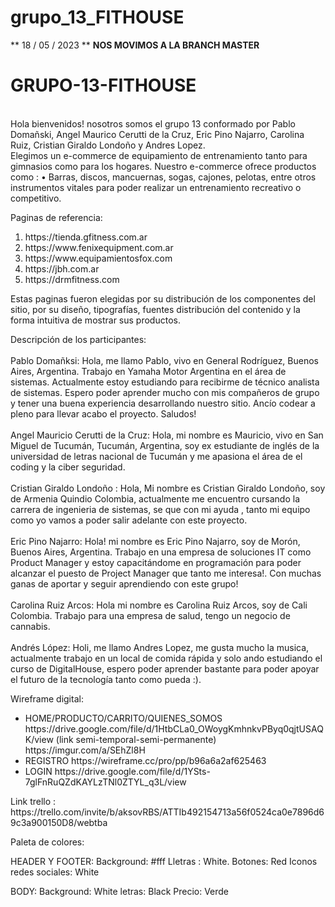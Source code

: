 # grupo_13_FITHOUSE
** 18 / 05 / 2023 **
**NOS MOVIMOS A LA BRANCH MASTER**
<h1> GRUPO-13-FITHOUSE </h1>
<br>
Hola bienvenidos!  nosotros somos el grupo 13 conformado por Pablo Domañski, Angel Maurico Cerutti de la Cruz, Eric Pino Najarro, Carolina Ruiz, Cristian Giraldo Londoño y Andres Lopez.
<br>
Elegimos  un e-commerce  de equipamiento  de entrenamiento tanto para gimnasios como para los hogares.
Nuestro e-commerce ofrece productos como : 
•	Barras, discos, mancuernas, sogas, cajones, pelotas, entre otros instrumentos vitales para  poder realizar un entrenamiento recreativo o competitivo.

Paginas de referencia:
<ol>
<li> https://tienda.gfitness.com.ar </li>
<li> https://www.fenixequipment.com.ar </li>
<li> https://www.equipamientosfox.com </li>
<li> https://jbh.com.ar </li>
<li> https://drmfitness.com </li>
 </ol>

Estas paginas fueron elegidas por su distribución de los componentes del sitio,  por su diseño, tipografías, fuentes  distribución del contenido y la forma intuitiva de mostrar sus productos.  

Descripción de los participantes: 
<br>
<br>
Pablo Domañksi: Hola, me llamo Pablo, vivo en General Rodríguez, Buenos Aires, Argentina. Trabajo en Yamaha Motor Argentina en el área de sistemas. Actualmente estoy estudiando para recibirme de técnico analista de sistemas. Espero poder aprender mucho con mis compañeros de grupo  y tener una buena experiencia desarrollando nuestro sitio. Ancío codear a pleno para llevar acabo el proyecto. Saludos!
<br>
<br>
Angel Mauricio Cerutti de la Cruz: Hola, mi nombre es Mauricio, vivo en San Miguel de Tucumán, Tucumán, Argentina, soy ex estudiante de inglés de la universidad de letras nacional de Tucumán y me apasiona el área de el coding y la ciber seguridad.
<br>
<br>
Cristian Giraldo Londoño : Hola, Mi nombre es Cristian Giraldo Londoño, soy de  Armenia Quindio Colombia, actualmente me encuentro cursando la carrera de ingenieria de sistemas,  se que con mi ayuda , tanto mi equipo como yo vamos a poder salir adelante con este proyecto.
<br>
<br>
Eric Pino Najarro: Hola! mi nombre es Eric Pino Najarro, soy de Morón, Buenos Aires, Argentina. Trabajo en una empresa de soluciones IT como Product Manager y estoy capacitándome en programación para poder alcanzar el puesto de Project Manager que tanto me interesa!. Con muchas ganas de aportar y seguir aprendiendo con este grupo! 
<br>
<br>
Carolina Ruiz Arcos: Hola mi nombre es Carolina Ruiz Arcos, soy de Cali Colombia. Trabajo para una empresa de salud, tengo un negocio de cannabis.
<br>
<br>
Andrés López: Holi, me llamo Andres Lopez, me gusta mucho la musica, actualmente trabajo en un local de comida rápida y solo ando estudiando el curso de DigitalHouse, espero poder aprender bastante para poder apoyar el futuro de la tecnología tanto como pueda :).


Wireframe digital:
<ul>
 <li>HOME/PRODUCTO/CARRITO/QUIENES_SOMOS
https://drive.google.com/file/d/1HtbCLa0_OWoygKmhnkvPByq0qjtUSAQK/view (link semi-temporal-semi-permanente)
https://imgur.com/a/SEhZl8H
<li>REGISTRO
  https://wireframe.cc/pro/pp/b96a6a2af625463</li>
<li>LOGIN
 https://drive.google.com/file/d/1YSts-7glFnRuQZdKAYLzTNl0ZTYL_q3L/view</li>
</ul>
Link trello : https://trello.com/invite/b/aksovRBS/ATTIb492154713a56f0524ca0e7896d69c3a900150D8/webtba


Paleta de colores:

HEADER Y FOOTER:
Background: #fff
Lletras : White.
Botones: Red
Iconos redes sociales: White

BODY:
Background: White
letras: Black
Precio: Verde

 



